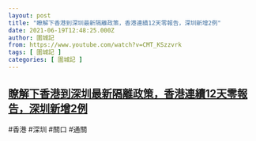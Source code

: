 ```yaml
---
layout: post
title: "瞭解下香港到深圳最新隔離政策，香港連續12天零報告，深圳新增2例"
date: 2021-06-19T12:48:25.000Z
author: 圍城記
from: https://www.youtube.com/watch?v=CMT_KSzzvrk
tags: [ 圍城記 ]
categories: [ 圍城記 ]
---
```

<!--1624106905000-->
[瞭解下香港到深圳最新隔離政策，香港連續12天零報告，深圳新增2例](https://www.youtube.com/watch?v=CMT_KSzzvrk)
------

<div>
#香港 #深圳 #關口 #通關
</div>
